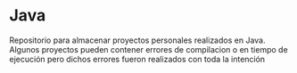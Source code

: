 # Java
Repositorio para almacenar proyectos personales realizados en Java. Algunos proyectos pueden contener errores de compilacion o en tiempo de ejecución pero dichos errores fueron realizados con toda la intención
